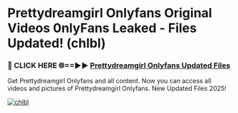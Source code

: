# Prettydreamgirl Onlyfans Original Videos 0nlyFans Leaked - Files Updated! (chlbl)

<h3>🔴 CLICK HERE 🌐==►► <a href="https://tinyurl.com/ehrbuxhb" rel="nofollow">Prettydreamgirl Onlyfans Updated Files</a></h3>

Get Prettydreamgirl Onlyfans and all content. Now you can access all videos and pictures of Prettydreamgirl Onlyfans. New Updated Files 2025!

[![chlbl](https://i.imgur.com/lVYEuWS.gif)](https://tinyurl.com/ehrbuxhb)
